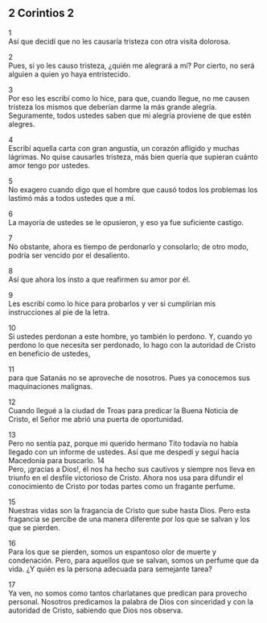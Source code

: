 ## 2 Corintios 2

1  
Así que decidí que no les causaría tristeza con otra visita dolorosa.

2  
Pues, si yo les causo tristeza, ¿quién me alegrará a mí? Por cierto, no será
alguien a quien yo haya entristecido.

3  
Por eso les escribí como lo hice, para que, cuando llegue, no me causen
tristeza los mismos que deberían darme la más grande alegría. Seguramente,
todos ustedes saben que mi alegría proviene de que estén alegres.

4  
Escribí aquella carta con gran angustia, un corazón afligido y muchas lágrimas.
No quise causarles tristeza, más bien quería que supieran cuánto amor tengo por
ustedes.

5  
No exagero cuando digo que el hombre que causó todos los problemas los lastimó
más a todos ustedes que a mí.

6  
La mayoría de ustedes se le opusieron, y eso ya fue suficiente castigo.

7  
No obstante, ahora es tiempo de perdonarlo y consolarlo; de otro modo, podría
ser vencido por el desaliento.

8  
Así que ahora los insto a que reafirmen su amor por él.

9  
Les escribí como lo hice para probarlos y ver si cumplirían mis instrucciones
al pie de la letra.

10  
Si ustedes perdonan a este hombre, yo también lo perdono. Y, cuando yo perdono
lo que necesita ser perdonado, lo hago con la autoridad de Cristo en beneficio
de ustedes,

11  
para que Satanás no se aproveche de nosotros. Pues ya conocemos sus
maquinaciones malignas.

12  
Cuando llegué a la ciudad de Troas para predicar la Buena Noticia de Cristo, el Señor me abrió una puerta de oportunidad.

13  
Pero no sentía paz, porque mi querido hermano Tito todavía no había llegado con
un informe de ustedes. Así que me despedí y seguí hacia Macedonia para
buscarlo.
14  
Pero, ¡gracias a Dios!, él nos ha hecho sus cautivos y siempre nos lleva en
triunfo en el desfile victorioso de Cristo. Ahora nos usa para difundir el
conocimiento de Cristo por todas partes como un fragante perfume.

15  
Nuestras vidas son la fragancia de Cristo que sube hasta Dios. Pero esta
fragancia se percibe de una manera diferente por los que se salvan y los que se
pierden.

16  
Para los que se pierden, somos un espantoso olor de muerte y condenación. Pero,
para aquellos que se salvan, somos un perfume que da vida. ¿Y quién es la
persona adecuada para semejante tarea?

17  
Ya ven, no somos como tantos charlatanes que predican para provecho personal.
Nosotros predicamos la palabra de Dios con sinceridad y con la autoridad de
Cristo, sabiendo que Dios nos observa.




